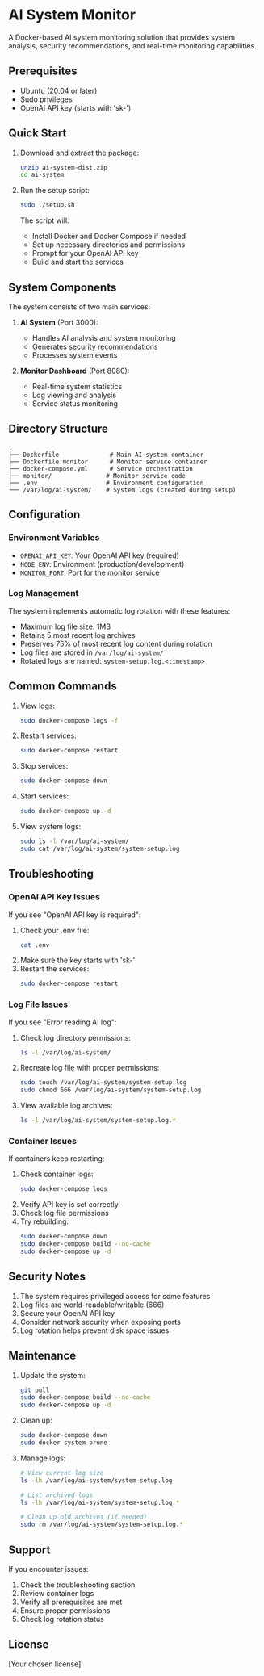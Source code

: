 # AI System Monitor

A Docker-based AI system monitoring solution that provides system analysis, security recommendations, and real-time monitoring capabilities.

## Prerequisites

- Ubuntu (20.04 or later)
- Sudo privileges
- OpenAI API key (starts with 'sk-')

## Quick Start

1. Download and extract the package:
   ```bash
   unzip ai-system-dist.zip
   cd ai-system
   ```

2. Run the setup script:
   ```bash
   sudo ./setup.sh
   ```
   The script will:
   - Install Docker and Docker Compose if needed
   - Set up necessary directories and permissions
   - Prompt for your OpenAI API key
   - Build and start the services

## System Components

The system consists of two main services:
1. **AI System** (Port 3000):
   - Handles AI analysis and system monitoring
   - Generates security recommendations
   - Processes system events

2. **Monitor Dashboard** (Port 8080):
   - Real-time system statistics
   - Log viewing and analysis
   - Service status monitoring

## Directory Structure

```
.
├── Dockerfile              # Main AI system container
├── Dockerfile.monitor      # Monitor service container
├── docker-compose.yml      # Service orchestration
├── monitor/               # Monitor service code
├── .env                   # Environment configuration
└── /var/log/ai-system/    # System logs (created during setup)
```

## Configuration

### Environment Variables

- `OPENAI_API_KEY`: Your OpenAI API key (required)
- `NODE_ENV`: Environment (production/development)
- `MONITOR_PORT`: Port for the monitor service

### Log Management

The system implements automatic log rotation with these features:
- Maximum log file size: 1MB
- Retains 5 most recent log archives
- Preserves 75% of most recent log content during rotation
- Log files are stored in `/var/log/ai-system/`
- Rotated logs are named: `system-setup.log.<timestamp>`

## Common Commands

1. View logs:
   ```bash
   sudo docker-compose logs -f
   ```

2. Restart services:
   ```bash
   sudo docker-compose restart
   ```

3. Stop services:
   ```bash
   sudo docker-compose down
   ```

4. Start services:
   ```bash
   sudo docker-compose up -d
   ```

5. View system logs:
   ```bash
   sudo ls -l /var/log/ai-system/
   sudo cat /var/log/ai-system/system-setup.log
   ```

## Troubleshooting

### OpenAI API Key Issues

If you see "OpenAI API key is required":
1. Check your .env file:
   ```bash
   cat .env
   ```
2. Make sure the key starts with 'sk-'
3. Restart the services:
   ```bash
   sudo docker-compose restart
   ```

### Log File Issues

If you see "Error reading AI log":
1. Check log directory permissions:
   ```bash
   ls -l /var/log/ai-system/
   ```
2. Recreate log file with proper permissions:
   ```bash
   sudo touch /var/log/ai-system/system-setup.log
   sudo chmod 666 /var/log/ai-system/system-setup.log
   ```
3. View available log archives:
   ```bash
   ls -l /var/log/ai-system/system-setup.log.*
   ```

### Container Issues

If containers keep restarting:
1. Check container logs:
   ```bash
   sudo docker-compose logs
   ```
2. Verify API key is set correctly
3. Check log file permissions
4. Try rebuilding:
   ```bash
   sudo docker-compose down
   sudo docker-compose build --no-cache
   sudo docker-compose up -d
   ```

## Security Notes

1. The system requires privileged access for some features
2. Log files are world-readable/writable (666)
3. Secure your OpenAI API key
4. Consider network security when exposing ports
5. Log rotation helps prevent disk space issues

## Maintenance

1. Update the system:
   ```bash
   git pull
   sudo docker-compose build --no-cache
   sudo docker-compose up -d
   ```

2. Clean up:
   ```bash
   sudo docker-compose down
   sudo docker system prune
   ```

3. Manage logs:
   ```bash
   # View current log size
   ls -lh /var/log/ai-system/system-setup.log

   # List archived logs
   ls -lh /var/log/ai-system/system-setup.log.*

   # Clean up old archives (if needed)
   sudo rm /var/log/ai-system/system-setup.log.*
   ```

## Support

If you encounter issues:
1. Check the troubleshooting section
2. Review container logs
3. Verify all prerequisites are met
4. Ensure proper permissions
5. Check log rotation status

## License

[Your chosen license]
